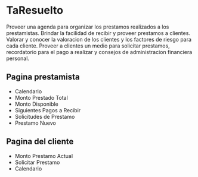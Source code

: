 # TaResuelto

Proveer una agenda para organizar los prestamos realizados a los prestamistas. Brindar la facilidad de recibir y proveer prestamos a clientes. 
Valorar y conocer la valoracion de los clientes y los factores de riesgo para cada cliente.
Proveer a clientes un medio para solicitar prestamos, recordatorio para el pago a realizar y consejos de administracion financiera personal.

## Pagina prestamista
- Calendario
- Monto Prestado Total
- Monto Disponible
- Siguientes Pagos a Recibir
- Solicitudes de Prestamo
- Prestamo Nuevo

## Pagina del cliente
- Monto Prestamo Actual
- Solicitar Prestamo
- Calendario
